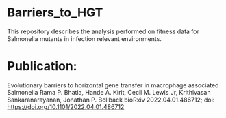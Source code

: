 # Barriers_to_HGT
This repository describes the analysis performed on fitness data for Salmonella mutants in infection relevant environments.

# Publication:
Evolutionary barriers to horizontal gene transfer in macrophage associated Salmonella
Rama P. Bhatia, Hande A. Kirit, Cecil M. Lewis Jr, Krithivasan Sankaranarayanan, Jonathan P. Bollback
bioRxiv 2022.04.01.486712; doi: https://doi.org/10.1101/2022.04.01.486712
